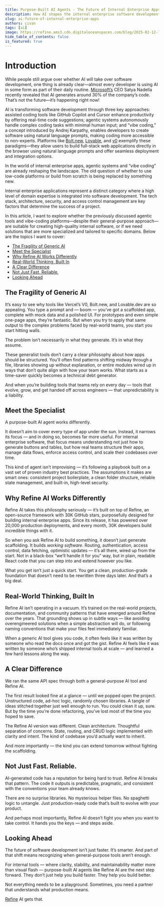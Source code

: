 ```yaml
---
title: Purpose-Built AI Agents - The Future of Internal Enterprise Apps 
description: How AI shapes the internal enterprise software development with purpose-built agents.
slug: ai-future-of-internal-enterprise-apps
authors: civan
tags: [ai]
image: https://refine.ams3.cdn.digitaloceanspaces.com/blog/2025-02-12-lovable/social.png
hide_table_of_contents: false
is_featured: true
---
```


# Introduction

While people still argue over whether AI will take over software development, one thing is already clear—almost every developer is using AI in some form as part of their daily routine. [Microsoft’s](https://www.microsoft.com/) CEO Satya Nadella recently revealed that AI generates around 30% of the company’s code. That’s not the future—it’s happening right now!

AI is transforming software development through three key approaches: assisted coding tools like GitHub Copilot and Cursor enhance productivity by offering real-time code suggestions; agentic systems autonomously handle complex coding tasks with minimal human input; and “vibe coding,” a concept introduced by Andrej Karpathy, enables developers to create software using natural language prompts, making coding more accessible to non-experts. Platforms like [Bolt.new](https://bolt.new/), [Lovable](https://lovable.dev/), and [v0](https://v0.dev/) exemplify these paradigms—they allow users to build full-stack web applications directly in the browser using natural language prompts and offer seamless deployment and integration options.

In the world of internal enterprise apps, agentic systems and “vibe coding” are already reshaping the landscape. The old question of whether to use low-code platforms or build from scratch is being replaced by something new.

Internal enterprise applications represent a distinct category where a high level of domain expertise is integrated into software development. The tech stack, architecture, security, and access control management are key factors that determine the success of a project. 

In this article, I want to explore whether the previously discussed agentic tools and vibe-coding platforms—despite their general-purpose approach—are suitable for creating high-quality internal software, or if we need solutions that are more specialized and tailored to specific domains. Below are the topics I want to cover:


- [The Fragility of Generic AI](#the-fragility-of-generic-ai) 
- [Meet the Specialist](#enter-the-specialist) 
- [Why Refine AI Works Differently](#why-refine-ai-works-differently) 
- [Real-World Thinking, Built In](#real-world-thinking-built-in) 
- [A Clear Difference](#a-clear-difference) 
- [Not Just Fast. Reliable.](#not-just-fast-reliable) 
- [Looking Ahead](#looking-ahead)


## The Fragility of Generic AI

It’s easy to see why tools like Vercel’s V0, Bolt.new, and Lovable.dev are so appealing. You type a prompt and — boom — you’ve got a scaffolded app, complete with mock data and a polished UI. For prototypes and even simple one-page apps, they’re fantastic. But when you try to apply that same output to the complex problems faced by real-world teams, you start you start hitting walls.

The problem isn’t necessarily in what they generate. It’s in what they assume.

These generalist tools don’t carry a clear philosophy about how apps should be structured. You’ll often find patterns shifting midway through a file, libraries showing up without explanation, or entire modules wired up in ways that don’t quite align with how your team works. What starts as a time-saver quickly becomes a technical debt generator.

And when you’re building tools that teams rely on every day — tools that evolve, grow, and get handed off across engineers — that unpredictability is a liability.

## Meet the Specialist

A purpose-built AI agent works differently.

It doesn’t aim to cover every type of app under the sun. Instead, it narrows its focus — and in doing so, becomes far more useful. For internal enterprise software, that focus means understanding not just how to generate buttons and tables, but how real teams structure their apps, manage data flows, enforce access control, and scale their codebases over time.

This kind of agent isn’t improvising — it’s following a playbook built on a vast set of proven industry best practices. The assumptions it makes are smart ones: consistent project boilerplate, a clean folder structure, reliable state management, and built-in, high-level security. 

## Why Refine AI Works Differently


Refine AI takes this philosophy seriously — it’s built on top of Refine, an open-source framework with 30K GitHub stars, purposefully designed for building internal enterprise apps. Since its release, it has powered over 20,000 production deployments, and every month, 30K developers build incredible things with it.

So when you ask Refine AI to build something, it doesn’t just generate scaffolding. It builds *working software*. Routing, authentication, access control, data fetching, optimistic updates — it’s all there, wired up from the start. Not in a black-box “we’ll handle it for you” way, but in plain, readable React code that you can step into and extend however you like.

What you get isn’t just a quick start. You get a clean, production-grade foundation that doesn’t need to be rewritten three days later. And that’s a big deal.

## Real-World Thinking, Built In

Refine AI isn’t operating in a vacuum. It’s trained on the real-world projects, documentation, and community patterns that have emerged around Refine over the years. That grounding shows up in subtle ways — like avoiding overengineered solutions when a simple abstraction will do, or following naming conventions that make your files feel immediately familiar.


When a generic AI tool gives you code, it often feels like it was written by someone who read the docs once and got the gist. Refine AI feels like it was written by someone who’s shipped internal tools at scale — and learned a few hard lessons along the way.


## A Clear Difference

We ran the same API spec through both a general-purpose AI tool and Refine AI.

The first result looked fine at a glance — until we popped open the project. Unstructured code, ad-hoc logic, randomly chosen libraries. A tangle of ideas stitched together just well enough to run. You could clean it up, sure. But by the time you’re done refactoring, you’ve lost most of the time you hoped to save.

The Refine AI version was different. Clean architecture. Thoughtful separation of concerns. State, routing, and CRUD logic implemented with clarity and intent. The kind of codebase you’d actually want to inherit.

And more importantly — the kind you can extend tomorrow without fighting the scaffolding.

## Not Just Fast. Reliable.


AI-generated code has a reputation for being hard to trust. Refine AI breaks that pattern. The code it outputs is predictable, pragmatic, and consistent with the conventions your team already knows.

There are no surprise libraries. No mysterious helper files. No spaghetti logic to untangle. Just production-ready code that’s built to evolve with your product.

And perhaps most importantly, Refine AI doesn’t fight you when you want to take control. It hands you the keys — and steps aside.


## Looking Ahead


The future of software development isn’t just faster. It’s smarter. And part of that shift means recognizing when general-purpose tools aren’t enough.

For internal tools — where clarity, stability, and maintainability matter more than visual flash — purpose-built AI agents like Refine AI are the next step forward. They don’t just help you build faster. They help you build better.

Not everything needs to be a playground. Sometimes, you need a partner that understands what production means.


[Refine](https://s.refine.dev/purpose) AI gets that.